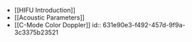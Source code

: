 - [[HIFU Introduction]]
- [[Acoustic Parameters]]
- [[C-Mode Color Doppler]]
  id:: 631e90e3-f492-457d-9f9a-3c3375b23521